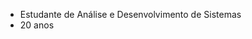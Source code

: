 - Estudante de Análise e Desenvolvimento de Sistemas
- 20 anos


<!---
IainaraCerqueira/IainaraCerqueira is a ✨ special ✨ repository because its `README.md` (this file) appears on your GitHub profile.
You can click the Preview link to take a look at your changes.
--->

